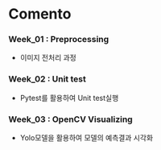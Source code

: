 # Comento 

### Week_01 : Preprocessing
   - 이미지 전처리 과정
### Week_02 : Unit test
   - Pytest를 활용하여 Unit test실행
### Week_03 : OpenCV Visualizing
   - Yolo모델을 활용하여 모델의 예측결과 시각화